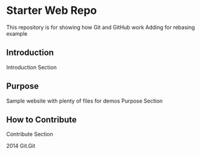 # Starter Web Repo

This repository is for showing how Git and GitHub work
Adding for rebasing example

## Introduction

Introduction Section

## Purpose

Sample website with plenty of files for demos
Purpose Section

## How to Contribute

Contribute Section

2014 Git.Git